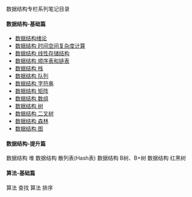 
数据结构专栏系列笔记目录

#### 数据结构-基础篇
- [数据结构绪论](https://blog.csdn.net/qq_39953750/article/details/103888315)
- [数据结构 时间空间复杂度计算](https://blog.csdn.net/qq_39953750/article/details/103888473)
- [数据结构 线性存储结构](https://blog.csdn.net/qq_39953750/article/details/103894730)
- [数据结构 顺序表和链表](https://blog.csdn.net/qq_39953750/article/details/103895808)
- [数据结构 栈](https://blog.csdn.net/qq_39953750/article/details/103895944)
- [数据结构 队列](https://blog.csdn.net/qq_39953750/article/details/103896095)
- [数据结构 字符串](https://blog.csdn.net/qq_39953750/article/details/103896144)
- [数据结构 矩阵](https://blog.csdn.net/qq_39953750/article/details/103896165)
- [数据结构 数组](https://blog.csdn.net/qq_39953750/article/details/103896226)
- [数据结构 树](https://blog.csdn.net/qq_39953750/article/details/103896297)
- [数据结构 二叉树](https://blog.csdn.net/qq_39953750/article/details/103896311)
- [数据结构 森林](https://blog.csdn.net/qq_39953750/article/details/103896873)
- [数据结构 图](https://blog.csdn.net/qq_39953750/article/details/103896945)


#### 数据结构-提升篇
数据结构 堆
数据结构 散列表(Hash表)
数据结构 B树、B+树
数据结构 红黑树

#### 算法-基础篇
算法 查找
算法 排序